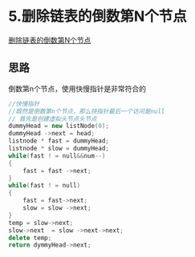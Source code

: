 # 5.删除链表的倒数第N个节点
[删除链表的倒数第N个节点](删除链表的倒数第N个节点)
## 思路
倒数第n个节点，使用快慢指针是非常符合的
``` C++
//快慢指针
//既然是倒数第n个节点，那么快指针最后一个访问是null
// 首先是创建虚拟头节点头节点
dummyHead = new listNode(0);
dummyHead ->next = head;
listnode * fast = dummyHead;
listnode * slow = dummyHead;
while(fast ! = null&&num--)
{
    fast = fast ->next;
}
while(fast ! = null)
{
    fast = fast->next;
    slow = slow ->next;
}
temp = slow->next;
slow->next  = slow ->next->next;
delete temp;
return dymmyHead->next;


```